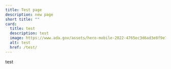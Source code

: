 ```yaml
---
title: Test page
description: new page
short title: ""
card:
  title: test
  description: test
  image: https://www.ada.gov/assets/hero-mobile-2022-4765ec3d6ad3e8f9e765c4a49888f0512aa604238642c1c7888ea08f0c968fc894a8b0ab5082d472d479463a6f622a3c3b2f3b8fd38974426597a074ecb7cdf6.jpg
  alt: test
  href: /test/
---
```

t﻿est